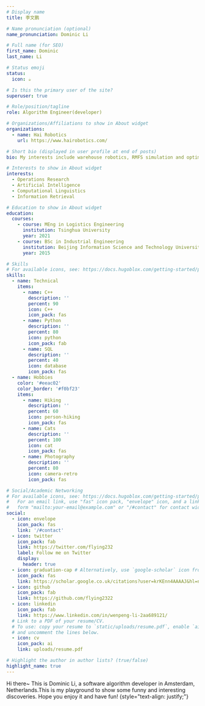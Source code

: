 ```yaml
---
# Display name
title: 李文鹏

# Name pronunciation (optional)
name_pronunciation: Dominic Li

# Full name (for SEO)
first_name: Dominic
last_name: Li

# Status emoji
status:
  icon: ☕️

# Is this the primary user of the site?
superuser: true

# Role/position/tagline
role: Algorithm Engineer(developer)

# Organizations/Affiliations to show in About widget
organizations:
  - name: Hai Robotics
    url: https://www.hairobotics.com/

# Short bio (displayed in user profile at end of posts)
bio: My interests include warehouse robotics, RMFS simulation and optimization and MAPF.

# Interests to show in About widget
interests:
  - Operations Research
  - Artificial Intelligence
  - Computational Linguistics
  - Information Retrieval

# Education to show in About widget
education:
  courses:
    - course: MEng in Logistics Engineering
      institution: Tsinghua University
      year: 2021
    - course: BSc in Industrial Engineering
      institution: Beijing Information Science and Technology University
      year: 2015

# Skills
# For available icons, see: https://docs.hugoblox.com/getting-started/page-builder/#icons
skills:
  - name: Technical
    items:
      - name: C++
        description: ''
        percent: 90
        icon: C++
        icon_pack: fas
      - name: Python
        description: ''
        percent: 80
        icon: python
        icon_pack: fab
      - name: SQL
        description: ''
        percent: 40
        icon: database
        icon_pack: fas
  - name: Hobbies
    color: '#eeac02'
    color_border: '#f0bf23'
    items:
      - name: Hiking
        description: ''
        percent: 60
        icon: person-hiking
        icon_pack: fas
      - name: Cats
        description: ''
        percent: 100
        icon: cat
        icon_pack: fas
      - name: Photography
        description: ''
        percent: 80
        icon: camera-retro
        icon_pack: fas

# Social/Academic Networking
# For available icons, see: https://docs.hugoblox.com/getting-started/page-builder/#icons
#   For an email link, use "fas" icon pack, "envelope" icon, and a link in the
#   form "mailto:your-email@example.com" or "/#contact" for contact widget.
social:
  - icon: envelope
    icon_pack: fas
    link: '/#contact'
  - icon: twitter
    icon_pack: fab
    link: https://twitter.com/flying232
    label: Follow me on Twitter
    display:
      header: true
  - icon: graduation-cap # Alternatively, use `google-scholar` icon from `ai` icon pack
    icon_pack: fas
    link: https://scholar.google.co.uk/citations?user=krKEnn4AAAAJ&hl=nl
  - icon: github
    icon_pack: fab
    link: https://github.com/flying2322
  - icon: linkedin
    icon_pack: fab
    link: https://www.linkedin.com/in/wenpeng-li-2aa689121/
  # Link to a PDF of your resume/CV.
  # To use: copy your resume to `static/uploads/resume.pdf`, enable `ai` icons in `params.yaml`,
  # and uncomment the lines below.
  - icon: cv
    icon_pack: ai
    link: uploads/resume.pdf

# Highlight the author in author lists? (true/false)
highlight_name: true
---
```


Hi there~ This is Dominic Li, a software algorithm developer in Amsterdam, Netherlands.This is my playground to show some funny and interesting discoveries. Hope you enjoy it and have fun!
{style="text-align: justify;"}
